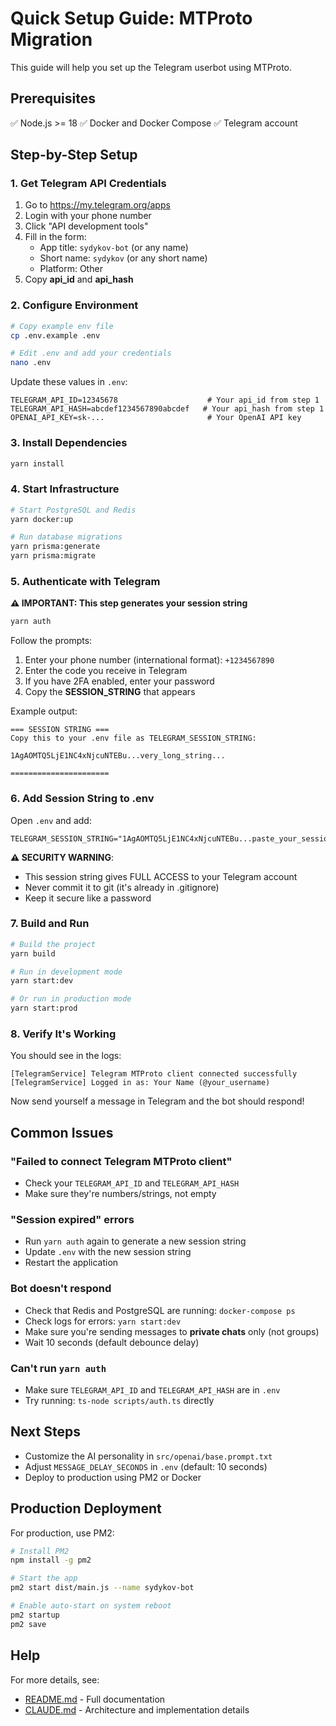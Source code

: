 # Quick Setup Guide: MTProto Migration

This guide will help you set up the Telegram userbot using MTProto.

## Prerequisites

✅ Node.js >= 18
✅ Docker and Docker Compose
✅ Telegram account

## Step-by-Step Setup

### 1. Get Telegram API Credentials

1. Go to https://my.telegram.org/apps
2. Login with your phone number
3. Click "API development tools"
4. Fill in the form:
   - App title: `sydykov-bot` (or any name)
   - Short name: `sydykov` (or any short name)
   - Platform: Other
5. Copy **api_id** and **api_hash**

### 2. Configure Environment

```bash
# Copy example env file
cp .env.example .env

# Edit .env and add your credentials
nano .env
```

Update these values in `.env`:
```env
TELEGRAM_API_ID=12345678                    # Your api_id from step 1
TELEGRAM_API_HASH=abcdef1234567890abcdef   # Your api_hash from step 1
OPENAI_API_KEY=sk-...                       # Your OpenAI API key
```

### 3. Install Dependencies

```bash
yarn install
```

### 4. Start Infrastructure

```bash
# Start PostgreSQL and Redis
yarn docker:up

# Run database migrations
yarn prisma:generate
yarn prisma:migrate
```

### 5. Authenticate with Telegram

**⚠️ IMPORTANT: This step generates your session string**

```bash
yarn auth
```

Follow the prompts:
1. Enter your phone number (international format): `+1234567890`
2. Enter the code you receive in Telegram
3. If you have 2FA enabled, enter your password
4. Copy the **SESSION_STRING** that appears

Example output:
```
=== SESSION STRING ===
Copy this to your .env file as TELEGRAM_SESSION_STRING:

1AgAOMTQ5LjE1NC4xNjcuNTEBu...very_long_string...

======================
```

### 6. Add Session String to .env

Open `.env` and add:
```env
TELEGRAM_SESSION_STRING="1AgAOMTQ5LjE1NC4xNjcuNTEBu...paste_your_session_string_here..."
```

**⚠️ SECURITY WARNING**:
- This session string gives FULL ACCESS to your Telegram account
- Never commit it to git (it's already in .gitignore)
- Keep it secure like a password

### 7. Build and Run

```bash
# Build the project
yarn build

# Run in development mode
yarn start:dev

# Or run in production mode
yarn start:prod
```

### 8. Verify It's Working

You should see in the logs:
```
[TelegramService] Telegram MTProto client connected successfully
[TelegramService] Logged in as: Your Name (@your_username)
```

Now send yourself a message in Telegram and the bot should respond!

## Common Issues

### "Failed to connect Telegram MTProto client"
- Check your `TELEGRAM_API_ID` and `TELEGRAM_API_HASH`
- Make sure they're numbers/strings, not empty

### "Session expired" errors
- Run `yarn auth` again to generate a new session string
- Update `.env` with the new session string
- Restart the application

### Bot doesn't respond
- Check that Redis and PostgreSQL are running: `docker-compose ps`
- Check logs for errors: `yarn start:dev`
- Make sure you're sending messages to **private chats** only (not groups)
- Wait 10 seconds (default debounce delay)

### Can't run `yarn auth`
- Make sure `TELEGRAM_API_ID` and `TELEGRAM_API_HASH` are in `.env`
- Try running: `ts-node scripts/auth.ts` directly

## Next Steps

- Customize the AI personality in `src/openai/base.prompt.txt`
- Adjust `MESSAGE_DELAY_SECONDS` in `.env` (default: 10 seconds)
- Deploy to production using PM2 or Docker

## Production Deployment

For production, use PM2:

```bash
# Install PM2
npm install -g pm2

# Start the app
pm2 start dist/main.js --name sydykov-bot

# Enable auto-start on system reboot
pm2 startup
pm2 save
```

## Help

For more details, see:
- [README.md](./README.md) - Full documentation
- [CLAUDE.md](./CLAUDE.md) - Architecture and implementation details
